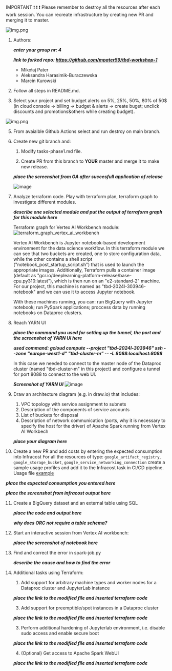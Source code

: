 IMPORTANT ❗ ❗ ❗ Please remember to destroy all the resources after each work session. You can recreate infrastructure by creating new PR and merging it to master.
  
![img.png](doc/figures/destroy.png)

1. Authors:

   ***enter your group nr: 4***

   ***link to forked repo: https://github.com/mpater59/tbd-workshop-1***

   - Mikołaj Pater
   - Aleksandra Harasimik-Buraczewska
   - Marcin Kurowski
   
2. Follow all steps in README.md.

3. Select your project and set budget alerts on 5%, 25%, 50%, 80% of 50$ (in cloud console -> billing -> budget & alerts -> create buget; unclick discounts and promotions&others while creating budget).

  ![img.png](doc/figures/discounts.png)

5. From avaialble Github Actions select and run destroy on main branch.
   
6. Create new git branch and:
    1. Modify tasks-phase1.md file.
    
    2. Create PR from this branch to **YOUR** master and merge it to make new release. 
    
    ***place the screenshot from GA after succesfull application of release***

   ![image](https://github.com/mpater59/tbd-workshop-1/assets/32270817/0d857771-a820-49a0-acf0-63391c33bf7a)


7. Analyze terraform code. Play with terraform plan, terraform graph to investigate different modules.

    ***describe one selected module and put the output of terraform graph for this module here***

   Terraform graph for Vertex AI Workbench module:
   ![terraform_graph_vertex_ai_workbench](https://github.com/mpater59/tbd-workshop-1/assets/32270817/8536ae46-7e11-426a-b34a-4748bc7bef91)

   Vertex AI Workbench is Jupyter notebook-based development environment for the data science workflow. In this terraform module we can see that two buckets are created, one to store configuration data, while the other contains a shell script ("notebook_post_startup_script.sh") that is used to launch the 
   appropriate images. Additionally, Terraform pulls a container image (default as "gcr.io/deeplearning-platform-release/base-cpu.py310:latest"), which is then run on an "e2-standard-2" machine. For our project, this machine is named as "tbd-2024l-303946-notebook" and we can use it to access Jupyter notebook.

   With these machines running, you can: run BigQuery with Jupyter notebook; run PySpark applications; proccess data by running notebooks on Dataproc clusters.
   
8. Reach YARN UI
   
   ***place the command you used for setting up the tunnel, the port and the screenshot of YARN UI here***

   ***used command: gcloud compute --project "tbd-2024l-303946" ssh --zone "europe-west1-d" "tbd-cluster-m" -- -L 8088:localhost:8088***

   In this case we needed to connect to the master node of the Dataproc cluster (named "tbd-cluster-m" in this project) and configure a tunnel for port 8088 to connect to the web UI.

   ***Screenshot of YARN UI***
   ![image](https://github.com/mpater59/tbd-workshop-1/assets/32270817/5a3b9da8-4914-4902-9c97-303ffff159f8)

   
9. Draw an architecture diagram (e.g. in draw.io) that includes:
    1. VPC topology with service assignment to subnets
    2. Description of the components of service accounts
    3. List of buckets for disposal
    4. Description of network communication (ports, why it is necessary to specify the host for the driver) of Apache Spark running from Vertex AI Workbech
  
    ***place your diagram here***

10. Create a new PR and add costs by entering the expected consumption into Infracost
For all the resources of type: `google_artifact_registry`, `google_storage_bucket`, `google_service_networking_connection`
create a sample usage profiles and add it to the Infracost task in CI/CD pipeline. Usage file [example](https://github.com/infracost/infracost/blob/master/infracost-usage-example.yml) 

   ***place the expected consumption you entered here***

   ***place the screenshot from infracost output here***

11. Create a BigQuery dataset and an external table using SQL
    
    ***place the code and output here***
   
    ***why does ORC not require a table schema?***

  
12. Start an interactive session from Vertex AI workbench:

    ***place the screenshot of notebook here***
   
13. Find and correct the error in spark-job.py

    ***describe the cause and how to find the error***

14. Additional tasks using Terraform:

    1. Add support for arbitrary machine types and worker nodes for a Dataproc cluster and JupyterLab instance

    ***place the link to the modified file and inserted terraform code***
    
    3. Add support for preemptible/spot instances in a Dataproc cluster

    ***place the link to the modified file and inserted terraform code***
    
    3. Perform additional hardening of Jupyterlab environment, i.e. disable sudo access and enable secure boot
    
    ***place the link to the modified file and inserted terraform code***

    4. (Optional) Get access to Apache Spark WebUI

    ***place the link to the modified file and inserted terraform code***
